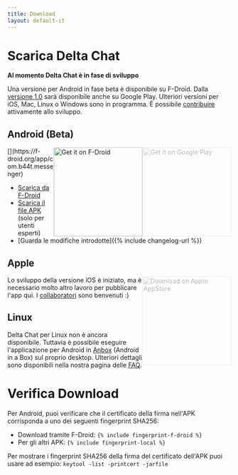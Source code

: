 ```yaml
---
title: Download
layout: default-it
---
```




<!-- GENERATED FILE -- DO NOT EDIT -->



# Scarica Delta Chat

**Al momento Delta Chat è in fase di sviluppo**

Una versione per Android in fase beta è disponibile su F-Droid. Dalla [versione 1.0](https://github.com/deltachat/deltachat-android/milestone/1) sarà disponibile anche su Google Play. 
Ulteriori versioni per iOS, Mac, Linux o Windows sono in programma.
È possibile [contribuire](contribute) attivamente allo sviluppo.

## Android (Beta)

<img src="../assets/home/get-it-on-gplay.png" alt="Get it on Google Play" width="200" style="float:right; filter: opacity(.3) grayscale(100%);" />
[<img style="float:right" src="../assets/home/get-it-on-fdroid.png" alt="Get it on F-Droid" width="200" />](https://f-droid.org/app/com.b44t.messenger)

* [Scarica da F-Droid](https://f-droid.org/app/com.b44t.messenger)
* [Scarica il file APK](https://github.com/deltachat/deltachat-android/releases) (solo per utenti esperti)
* [Guarda le modifiche introdotte]({% include changelog-url %})


## Apple

<img src="../assets/home/get-it-on-ios.png" alt="Download on Apple AppStore" width="200" style="float:right; filter: opacity(.3) grayscale(100%);" />

Lo sviluppo della versione iOS è iniziato, ma è necessario molto altro lavoro per pubblicare l'app qui. I [collaboratori](contribute) sono benvenuti :)


## Linux

Delta Chat per Linux non è ancora disponibile. Tuttavia è possibile eseguire l'applicazione per Android in [Anbox](https://anbox.io) (Android in a Box) sul proprio desktop.
Ulteriori dettagli sono disponibili nella nostra pagina delle [FAQ](help#multiclient).


# Verifica Download

Per Android, puoi verificare che il certificato della firma nell'APK corrisponda a uno dei seguenti fingerprint SHA256:

* Download tramite F-Droid:
`{% include fingerprint-f-droid %}`
* Per gli altri APK:
`{% include fingerprint-local %}`

Per mostrare i fingerprint SHA256 della firma del certificato dell'APK puoi usare ad esempio: `keytool -list -printcert -jarfile `

